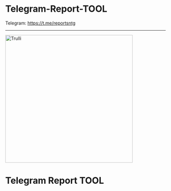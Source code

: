 # Telegram-Report-TOOL

   Telegram: https://t.me/reportsntg
<hr>
<img src="https://i.ibb.co/WHnCDRK/tgre.jpg" alt="Trulli" width="400" height="400">

# Telegram Report TOOL
